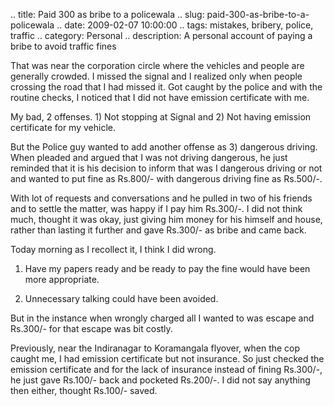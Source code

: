 .. title: Paid 300 as bribe to a policewala
.. slug: paid-300-as-bribe-to-a-policewala
.. date: 2009-02-07 10:00:00
.. tags: mistakes, bribery, police, traffic
.. category: Personal
.. description: A personal account of paying a bribe to avoid traffic fines

That was near the corporation circle where the vehicles and people are generally crowded. I missed the signal and I realized only when people crossing the road that I had missed it. Got caught by the police and with the routine checks, I noticed that I did not have emission certificate with me.

My bad, 2 offenses. 1) Not stopping at Signal and 2) Not having emission certificate for my vehicle.

But the Police guy wanted to add another offense as 3) dangerous driving. When pleaded and argued that I was not driving dangerous, he just reminded that it is his decision to inform that was I dangerous driving or not and wanted to put fine as Rs.800/- with dangerous driving fine as Rs.500/-.

With lot of requests and conversations and he pulled in two of his friends and to settle the matter, was happy if I pay him Rs.300/-. I did not think much, thought it was okay, just giving him money for his himself and house, rather than lasting it further and gave Rs.300/- as bribe and came back.

Today morning as I recollect it, I think I did wrong.

1) Have my papers ready and be ready to pay the fine would have been more appropriate.

2) Unnecessary talking could have been avoided.

But in the instance when wrongly charged all I wanted to was escape and Rs.300/- for that escape was bit costly.

Previously, near the Indiranagar to Koramangala flyover, when the cop caught me, I had emission certificate but not insurance. So just checked the emission certificate and for the lack of insurance instead of fining Rs.300/-, he just gave Rs.100/- back and pocketed Rs.200/-. I did not say anything then either, thought Rs.100/- saved.
